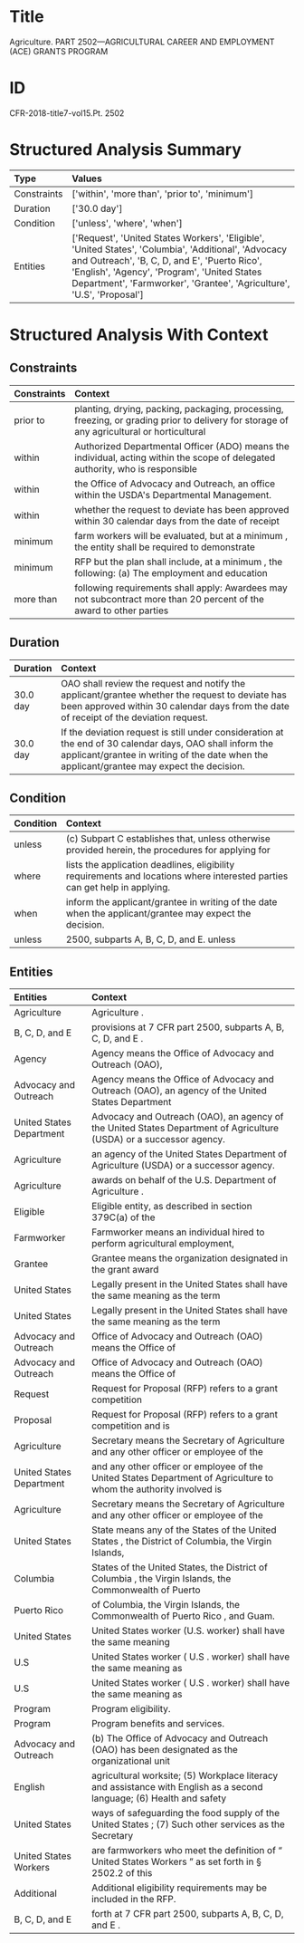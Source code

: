 # Title

 Agriculture. PART 2502—AGRICULTURAL CAREER AND EMPLOYMENT (ACE) GRANTS PROGRAM


# ID

 CFR-2018-title7-vol15.Pt. 2502


# Structured Analysis Summary

| Type        | Values                                                                                                                                                                                                                                                                       |
|:------------|:-----------------------------------------------------------------------------------------------------------------------------------------------------------------------------------------------------------------------------------------------------------------------------|
| Constraints | ['within', 'more than', 'prior to', 'minimum']                                                                                                                                                                                                                               |
| Duration    | ['30.0 day']                                                                                                                                                                                                                                                                 |
| Condition   | ['unless', 'where', 'when']                                                                                                                                                                                                                                                  |
| Entities    | ['Request', 'United States Workers', 'Eligible', 'United States', 'Columbia', 'Additional', 'Advocacy and Outreach', 'B, C, D, and E', 'Puerto Rico', 'English', 'Agency', 'Program', 'United States Department', 'Farmworker', 'Grantee', 'Agriculture', 'U.S', 'Proposal'] |


# Structured Analysis With Context

 


## Constraints

| Constraints   | Context                                                                                                                                   |
|:--------------|:------------------------------------------------------------------------------------------------------------------------------------------|
| prior to      | planting, drying, packing, packaging, processing, freezing, or grading prior to delivery for storage of any agricultural or horticultural |
| within        | Authorized Departmental Officer (ADO) means the individual, acting  within the scope of delegated authority, who is responsible           |
| within        | the Office of Advocacy and Outreach, an office within  the USDA's Departmental Management.                                                |
| within        | whether the request to deviate has been approved within 30 calendar days from the date of receipt                                         |
| minimum       | farm workers will be evaluated, but at a minimum , the entity shall be required to demonstrate                                            |
| minimum       | RFP but the plan shall include, at a minimum , the following: (a) The employment and education                                            |
| more than     | following requirements shall apply: Awardees may not subcontract more than 20 percent of the award to other parties                       |


## Duration

| Duration   | Context                                                                                                                                                                                                 |
|:-----------|:--------------------------------------------------------------------------------------------------------------------------------------------------------------------------------------------------------|
| 30.0 day   | OAO shall review the request and notify the applicant/grantee whether the request to deviate has been approved within 30 calendar days from the date of receipt of the deviation request.               |
| 30.0 day   | If the deviation request is still under consideration at the end of 30 calendar days, OAO shall inform the applicant/grantee in writing of the date when the applicant/grantee may expect the decision. |


## Condition

| Condition   | Context                                                                                                                     |
|:------------|:----------------------------------------------------------------------------------------------------------------------------|
| unless      | (c) Subpart C establishes that,  unless otherwise provided herein, the procedures for applying for                          |
| where       | lists the application deadlines, eligibility requirements and locations where  interested parties can get help in applying. |
| when        | inform the applicant/grantee in writing of the date when  the applicant/grantee may expect the decision.                    |
| unless      | 2500, subparts A, B, C, D, and E. unless                                                                                    |


## Entities

| Entities                 | Context                                                                                                                      |
|:-------------------------|:-----------------------------------------------------------------------------------------------------------------------------|
| Agriculture              | Agriculture .                                                                                                                |
| B, C, D, and E           | provisions at 7 CFR part 2500, subparts A, B, C, D, and E .                                                                  |
| Agency                   | Agency means the Office of Advocacy and Outreach (OAO),                                                                      |
| Advocacy and Outreach    | Agency means the Office of  Advocacy and Outreach (OAO), an agency of the United States Department                           |
| United States Department | Advocacy and Outreach (OAO), an agency of the United States Department  of Agriculture (USDA) or a successor agency.         |
| Agriculture              | an agency of the United States Department of Agriculture  (USDA) or a successor agency.                                      |
| Agriculture              | awards on behalf of the U.S. Department of Agriculture .                                                                     |
| Eligible                 | Eligible entity, as described in section 379C(a) of the                                                                      |
| Farmworker               | Farmworker means an individual hired to perform agricultural employment,                                                     |
| Grantee                  | Grantee means the organization designated in the grant award                                                                 |
| United States            | Legally present in the  United States shall have the same meaning as the term                                                |
| United States            | Legally present in the  United States shall have the same meaning as the term                                                |
| Advocacy and Outreach    | Office of  Advocacy and Outreach  (OAO) means the Office of                                                                  |
| Advocacy and Outreach    | Office of  Advocacy and Outreach  (OAO) means the Office of                                                                  |
| Request                  | Request for Proposal (RFP) refers to a grant competition                                                                     |
| Proposal                 | Request for  Proposal (RFP) refers to a grant competition and is                                                             |
| Agriculture              | Secretary means the Secretary of  Agriculture and any other officer or employee of the                                       |
| United States Department | and any other officer or employee of the United States Department of Agriculture to whom the authority involved is           |
| Agriculture              | Secretary means the Secretary of  Agriculture and any other officer or employee of the                                       |
| United States            | State means any of the States of the  United States , the District of Columbia, the Virgin Islands,                          |
| Columbia                 | States of the United States, the District of Columbia , the Virgin Islands, the Commonwealth of Puerto                       |
| Puerto Rico              | of Columbia, the Virgin Islands, the Commonwealth of Puerto Rico , and Guam.                                                 |
| United States            | United States worker (U.S. worker) shall have the same meaning                                                               |
| U.S                      | United States worker ( U.S . worker) shall have the same meaning as                                                          |
| U.S                      | United States worker ( U.S . worker) shall have the same meaning as                                                          |
| Program                  | Program  eligibility.                                                                                                        |
| Program                  | Program  benefits and services.                                                                                              |
| Advocacy and Outreach    | (b) The Office of  Advocacy and Outreach (OAO) has been designated as the organizational unit                                |
| English                  | agricultural worksite; (5) Workplace literacy and assistance with English as a second language; (6) Health and safety        |
| United States            | ways of safeguarding the food supply of the United States ; (7) Such other services as the Secretary                         |
| United States Workers    | are farmworkers who meet the definition of &#8220; United States Workers &#8221; as set forth in &#167;&#8201;2502.2 of this |
| Additional               | Additional  eligibility requirements may be included in the RFP.                                                             |
| B, C, D, and E           | forth at 7 CFR part 2500, subparts A, B, C, D, and E .                                                                       |


